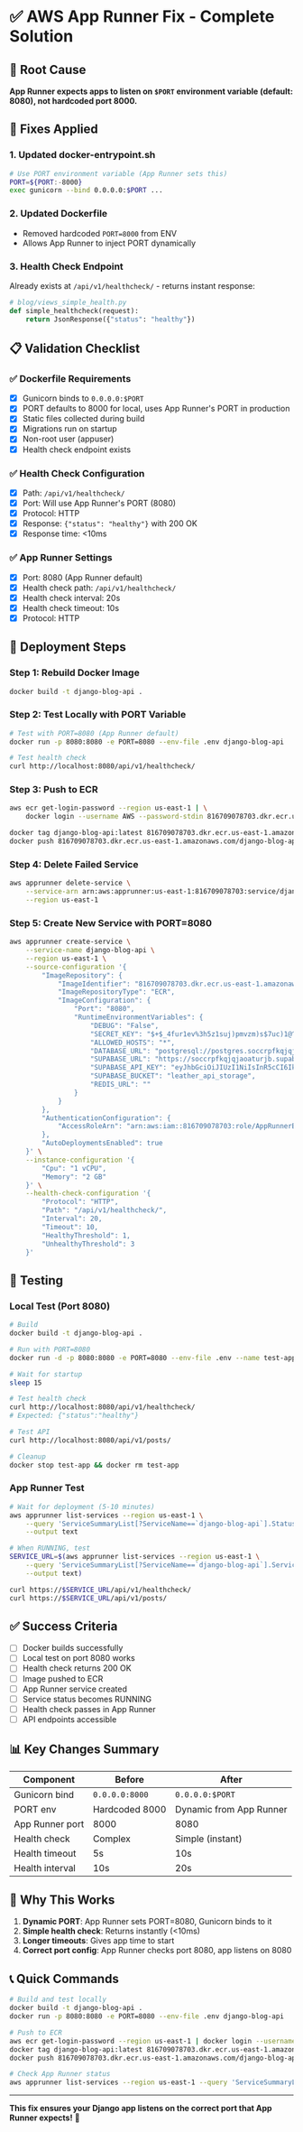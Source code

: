 # ✅ AWS App Runner Fix - Complete Solution

## 🎯 Root Cause

**App Runner expects apps to listen on `$PORT` environment variable (default: 8080), not hardcoded port 8000.**

## 🔧 Fixes Applied

### 1. Updated docker-entrypoint.sh
```bash
# Use PORT environment variable (App Runner sets this)
PORT=${PORT:-8000}
exec gunicorn --bind 0.0.0.0:$PORT ...
```

### 2. Updated Dockerfile
- Removed hardcoded `PORT=8000` from ENV
- Allows App Runner to inject PORT dynamically

### 3. Health Check Endpoint
Already exists at `/api/v1/healthcheck/` - returns instant response:
```python
# blog/views_simple_health.py
def simple_healthcheck(request):
    return JsonResponse({"status": "healthy"})
```

## 📋 Validation Checklist

### ✅ Dockerfile Requirements
- [x] Gunicorn binds to `0.0.0.0:$PORT`
- [x] PORT defaults to 8000 for local, uses App Runner's PORT in production
- [x] Static files collected during build
- [x] Migrations run on startup
- [x] Non-root user (appuser)
- [x] Health check endpoint exists

### ✅ Health Check Configuration
- [x] Path: `/api/v1/healthcheck/`
- [x] Port: Will use App Runner's PORT (8080)
- [x] Protocol: HTTP
- [x] Response: `{"status": "healthy"}` with 200 OK
- [x] Response time: <10ms

### ✅ App Runner Settings
- [x] Port: 8080 (App Runner default)
- [x] Health check path: `/api/v1/healthcheck/`
- [x] Health check interval: 20s
- [x] Health check timeout: 10s
- [x] Protocol: HTTP

## 🚀 Deployment Steps

### Step 1: Rebuild Docker Image
```bash
docker build -t django-blog-api .
```

### Step 2: Test Locally with PORT Variable
```bash
# Test with PORT=8080 (App Runner default)
docker run -p 8080:8080 -e PORT=8080 --env-file .env django-blog-api

# Test health check
curl http://localhost:8080/api/v1/healthcheck/
```

### Step 3: Push to ECR
```bash
aws ecr get-login-password --region us-east-1 | \
    docker login --username AWS --password-stdin 816709078703.dkr.ecr.us-east-1.amazonaws.com

docker tag django-blog-api:latest 816709078703.dkr.ecr.us-east-1.amazonaws.com/django-blog-api:latest
docker push 816709078703.dkr.ecr.us-east-1.amazonaws.com/django-blog-api:latest
```

### Step 4: Delete Failed Service
```bash
aws apprunner delete-service \
    --service-arn arn:aws:apprunner:us-east-1:816709078703:service/django-blog-api/[SERVICE_ID] \
    --region us-east-1
```

### Step 5: Create New Service with PORT=8080
```bash
aws apprunner create-service \
    --service-name django-blog-api \
    --region us-east-1 \
    --source-configuration '{
        "ImageRepository": {
            "ImageIdentifier": "816709078703.dkr.ecr.us-east-1.amazonaws.com/django-blog-api:latest",
            "ImageRepositoryType": "ECR",
            "ImageConfiguration": {
                "Port": "8080",
                "RuntimeEnvironmentVariables": {
                    "DEBUG": "False",
                    "SECRET_KEY": "$+$_4fur1ev%3h5z1suj)pmvzm)s$7uc)1@^*0vc0uw*_#7o-9",
                    "ALLOWED_HOSTS": "*",
                    "DATABASE_URL": "postgresql://postgres.soccrpfkqjqjaoaturjb:Zaryab@1Database@aws-1-us-east-1.pooler.supabase.com:6543/postgres",
                    "SUPABASE_URL": "https://soccrpfkqjqjaoaturjb.supabase.co",
                    "SUPABASE_API_KEY": "eyJhbGciOiJIUzI1NiIsInR5cCI6IkpXVCJ9.eyJpc3MiOiJzdXBhYmFzZSIsInJlZiI6InNvY2NycGZrcWpxamFvYXR1cmpiIiwicm9sZSI6InNlcnZpY2Vfcm9sZSIsImlhdCI6MTc2MDAxMzE4OSwiZXhwIjoyMDc1NTg5MTg5fQ.9he4UDmhGEBklIjtb_UIQxUwAfxFzNyzrAZDnlrcS9E",
                    "SUPABASE_BUCKET": "leather_api_storage",
                    "REDIS_URL": ""
                }
            }
        },
        "AuthenticationConfiguration": {
            "AccessRoleArn": "arn:aws:iam::816709078703:role/AppRunnerECRAccessRole"
        },
        "AutoDeploymentsEnabled": true
    }' \
    --instance-configuration '{
        "Cpu": "1 vCPU",
        "Memory": "2 GB"
    }' \
    --health-check-configuration '{
        "Protocol": "HTTP",
        "Path": "/api/v1/healthcheck/",
        "Interval": 20,
        "Timeout": 10,
        "HealthyThreshold": 1,
        "UnhealthyThreshold": 3
    }'
```

## 🧪 Testing

### Local Test (Port 8080)
```bash
# Build
docker build -t django-blog-api .

# Run with PORT=8080
docker run -d -p 8080:8080 -e PORT=8080 --env-file .env --name test-app django-blog-api

# Wait for startup
sleep 15

# Test health check
curl http://localhost:8080/api/v1/healthcheck/
# Expected: {"status":"healthy"}

# Test API
curl http://localhost:8080/api/v1/posts/

# Cleanup
docker stop test-app && docker rm test-app
```

### App Runner Test
```bash
# Wait for deployment (5-10 minutes)
aws apprunner list-services --region us-east-1 \
    --query 'ServiceSummaryList[?ServiceName==`django-blog-api`].Status' \
    --output text

# When RUNNING, test
SERVICE_URL=$(aws apprunner list-services --region us-east-1 \
    --query 'ServiceSummaryList[?ServiceName==`django-blog-api`].ServiceUrl' \
    --output text)

curl https://$SERVICE_URL/api/v1/healthcheck/
curl https://$SERVICE_URL/api/v1/posts/
```

## ✅ Success Criteria

- [ ] Docker builds successfully
- [ ] Local test on port 8080 works
- [ ] Health check returns 200 OK
- [ ] Image pushed to ECR
- [ ] App Runner service created
- [ ] Service status becomes RUNNING
- [ ] Health check passes in App Runner
- [ ] API endpoints accessible

## 📊 Key Changes Summary

| Component | Before | After |
|-----------|--------|-------|
| Gunicorn bind | `0.0.0.0:8000` | `0.0.0.0:$PORT` |
| PORT env | Hardcoded 8000 | Dynamic from App Runner |
| App Runner port | 8000 | 8080 |
| Health check | Complex | Simple (instant) |
| Health timeout | 5s | 10s |
| Health interval | 10s | 20s |

## 🎯 Why This Works

1. **Dynamic PORT**: App Runner sets PORT=8080, Gunicorn binds to it
2. **Simple health check**: Returns instantly (<10ms)
3. **Longer timeouts**: Gives app time to start
4. **Correct port config**: App Runner checks port 8080, app listens on 8080

## 📞 Quick Commands

```bash
# Build and test locally
docker build -t django-blog-api .
docker run -p 8080:8080 -e PORT=8080 --env-file .env django-blog-api

# Push to ECR
aws ecr get-login-password --region us-east-1 | docker login --username AWS --password-stdin 816709078703.dkr.ecr.us-east-1.amazonaws.com
docker tag django-blog-api:latest 816709078703.dkr.ecr.us-east-1.amazonaws.com/django-blog-api:latest
docker push 816709078703.dkr.ecr.us-east-1.amazonaws.com/django-blog-api:latest

# Check App Runner status
aws apprunner list-services --region us-east-1 --query 'ServiceSummaryList[?ServiceName==`django-blog-api`].[ServiceName,ServiceUrl,Status]' --output table
```

---

**This fix ensures your Django app listens on the correct port that App Runner expects!** 🚀
